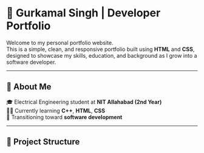 # 💼 Gurkamal Singh | Developer Portfolio

Welcome to my personal portfolio website.  
This is a simple, clean, and responsive portfolio built using **HTML** and **CSS**, designed to showcase my skills, education, and background as I grow into a software developer.

---

## 📌 About Me

🎓 Electrical Engineering student at **NIT Allahabad (2nd Year)**  
👨‍💻 Currently learning **C++**, **HTML**, **CSS**  
🚀 Transitioning toward **software development**

---

## 📁 Project Structure

